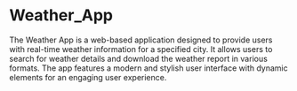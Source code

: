 # Weather_App
The Weather App is a web-based application designed to provide users with real-time weather information for a specified city. It allows users to search for weather details and download the weather report in various formats. The app features a modern and stylish user interface with dynamic elements for an engaging user experience.
